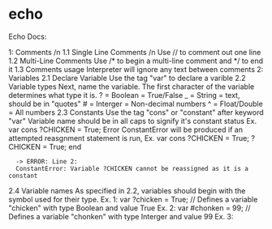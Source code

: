 # echo
Echo Docs:

1: Comments /n
  1.1 Single Line Comments /n
    Use // to comment out one line
  1.2 Multi-Line Comments
    Use /* to begin a multi-line comment and */ to end it
  1.3 Comments usage
    Interpreter will ignore any text between comments
2: Variables
  2.1 Declare Variable
    Use the tag "var" to declare a varible
  2.2 Variable types
    Next, name the variable. The first character of the variable determines what type it is.
      ? = Boolean = True/False
      _ = String = text, should be in "quotes"
      # = Interger = Non-decimal numbers
      ^ = Float/Double = All numbers
  2.3 Constants
    Use the tag "cons" or "constant" after keyword "var"
    Variable name should be in all caps to signify it's constant status
    Ex.
      var cons ?CHICKEN = True;
    Error ConstantError will be produced if an attempted reasgnment statement is run,
    Ex.
      var cons ?CHICKEN = True;
      ?CHICKEN = True;
      end
      
      -> ERROR: Line 2:
      ConstantError: Variable ?CHICKEN cannot be reassigned as it is a constant

  
  2.4 Variable names
     As specified in 2.2, variables should begin with the symbol used for their type. 
     Ex. 1:
       var ?chicken = True;
       // Defines a variable "chicken" with type Boolean and value True
     Ex. 2:
       var #chonken = 99;
       // Defines a variable "chonken" with type Interger and value 99
     Ex. 3:
        
